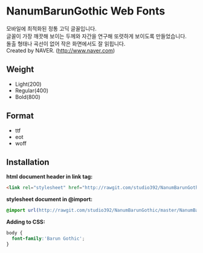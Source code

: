 # NanumBarunGothic Web Fonts

모바일에 최적화된 정통 고딕 글꼴입니다.<br />
글꼴이 가장 깨끗해 보이는 두께와 자간을 연구해 또렷하게 보이도록 만들었습니다.<br />
돌출 형태나 곡선이 없어 작은 화면에서도 잘 읽힙니다.<br />
Created by NAVER. (http://www.naver.com)

## Weight

- Light(200)
- Regular(400)
- Bold(800)

## Format

- ttf
- eot
- woff

## Installation

**html document header in link tag:**

```html
<link rel="stylesheet" href="http://rawgit.com/studio392/NanumBarunGothic/master/NanumBarunGothic.css" />
```

**stylesheet document in @import:**

```css
@import url(http://rawgit.com/studio392/NanumBarunGothic/master/NanumBarunGothic.css);
```

**Adding to CSS:**

```css
body {
  font-family:'Barun Gothic';
}
```
